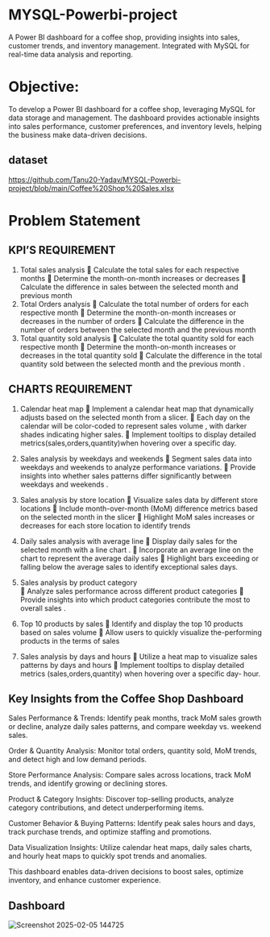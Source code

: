 # MYSQL-Powerbi-project
A Power BI dashboard for a coffee shop, providing insights into sales, customer trends, and inventory management. Integrated with MySQL for real-time data analysis and reporting.

# Objective:
To develop a Power BI dashboard for a coffee shop, leveraging MySQL for data storage and management. The dashboard provides actionable insights into sales performance, customer preferences, and inventory levels, helping the business make data-driven decisions.

## dataset

https://github.com/Tanu20-Yadav/MYSQL-Powerbi-project/blob/main/Coffee%20Shop%20Sales.xlsx

# Problem Statement

## KPI’S REQUIREMENT 
1.	Total sales analysis
	Calculate the total sales for each respective months 
	Determine the month-on-month increases or decreases
	Calculate the difference in sales between the selected month and previous month 
2.	Total Orders analysis
	Calculate the total number of orders for each respective month 
	Determine the month-on-month increases or decreases in the number of orders 
	Calculate the difference in the number of orders between the selected month and the previous month 
3.	Total quantity sold analysis
	Calculate the total quantity sold for each respective month 
	Determine the month-on-month increases or decreases in the total quantity sold 
	Calculate the difference in the total quantity sold between the selected month and the previous month .

## CHARTS REQUIREMENT 
1.	Calendar heat map
	Implement a calendar heat map that dynamically adjusts based on the selected month from a slicer.
	Each day on the calendar will be color-coded to represent sales volume , with darker shades indicating higher sales.
	Implement tooltips to display detailed metrics(sales,orders,quantity)when hovering over a specific day.
2.	Sales analysis by weekdays and weekends
	Segment sales data into weekdays and weekends to analyze performance variations.
	Provide insights into whether sales patterns differ significantly between weekdays and weekends .
3.	Sales analysis by store location
	Visualize sales data by different store locations 
	Include month-over-month (MoM) difference metrics based on the selected month in the slicer
	Highlight MoM sales increases or decreases for each store location to identify trends 
4.	Daily sales analysis with average line 
	Display daily sales for the selected month with a line chart .
	Incorporate an average line on the chart to represent the average daily sales
	Highlight bars exceeding or falling below the average sales to identify exceptional sales days.

5.	Sales analysis by product category  
	Analyze sales performance across different product categories
	Provide insights into which product categories contribute the most to overall sales .
6.	Top 10 products by sales 
	Identify and display the top 10 products based on sales volume 
	Allow users to quickly visualize the-performing products in the terms of sales 
7.	Sales analysis by days and hours 
	Utilize a heat map to visualize sales patterns by days and hours
	Implement tooltips to display detailed metrics (sales,orders,quantity) when hovering over a specific day- hour.

## Key Insights from the Coffee Shop Dashboard

Sales Performance & Trends: Identify peak months, track MoM sales growth or decline, analyze daily sales patterns, and compare weekday vs. weekend sales.

Order & Quantity Analysis: Monitor total orders, quantity sold, MoM trends, and detect high and low demand periods.

Store Performance Analysis: Compare sales across locations, track MoM trends, and identify growing or declining stores.

Product & Category Insights: Discover top-selling products, analyze category contributions, and detect underperforming items.

Customer Behavior & Buying Patterns: Identify peak sales hours and days, track purchase trends, and optimize staffing and promotions.

Data Visualization Insights: Utilize calendar heat maps, daily sales charts, and hourly heat maps to quickly spot trends and anomalies.

This dashboard enables data-driven decisions to boost sales, optimize inventory, and enhance customer experience.


## Dashboard 
![Screenshot 2025-02-05 144725](https://github.com/user-attachments/assets/8fb7f47b-453d-42f7-93f3-a18a682bc7cd)

